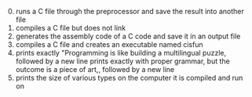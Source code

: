 0. runs a C file through the preprocessor and save the result into another file
1. compiles a C file but does not link
2. generates the assembly code of a C code and save it in an output file
3. compiles a C file and creates an executable named cisfun
4. prints exactly "Programming is like building a multilingual puzzle, followed by a new line
prints exactly with proper grammar, but the outcome is a piece of art,, followed by a new line
6. prints the size of various types on the computer it is compiled and run on
